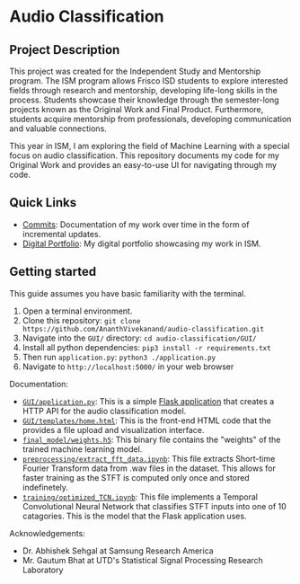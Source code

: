 # Audio Classification

## Project Description

This project was created for the Independent Study and Mentorship program. The ISM program allows Frisco ISD students 
to explore interested fields through research and mentorship, developing life-long skills in the process. Students 
showcase their knowledge through the semester-long projects known as the Original Work and Final Product. Furthermore, students acquire mentorship from
professionals, developing communication and valuable connections.

This year in ISM, I am exploring the field of Machine Learning with a special focus on audio classification. This 
repository documents my code for my Original Work and provides an easy-to-use UI for navigating through my code.

## Quick Links

* [Commits](https://github.com/AnanthVivekanand/audio-classification/commits): Documentation of my work over time in the form of incremental updates.
* [Digital Portfolio](http://ananthvivekanand.weebly.com): My digital portfolio showcasing my work in ISM.

## Getting started

This guide assumes you have basic familiarity with the terminal. 

1. Open a terminal environment. 
1. Clone this repository: `git clone https://github.com/AnanthVivekanand/audio-classification.git`
2. Navigate into the `GUI/` directory: `cd audio-classification/GUI/`
3. Install all python dependencies: `pip3 install -r requirements.txt`
4. Then run `application.py`: `python3 ./application.py`
5. Navigate to `http://localhost:5000/` in your web browser

Documentation:

* [`GUI/application.py`](GUI/application.py): This is a simple [Flask application](https://flask.palletsprojects.com/en/1.1.x/) that creates a HTTP API for the audio classification model. 
* [`GUI/templates/home.html`](GUI/templates/home.html): This is the front-end HTML code that the provides a file upload and visualization interface.
* [`final_model/weights.h5`](final_model/weights.h5): This binary file contains the "weights" of the trained machine learning model. 
* [`preprocessing/extract_fft_data.ipynb`](preprocessing/extract_fft_data.ipynb): This file extracts Short-time Fourier Transform data from .wav files in the dataset. This allows for faster training as the STFT is computed only once and stored indefinetely.
* [`training/optimized_TCN.ipynb`](training/optimized_TCN.ipynb): This file implements a Temporal Convolutional Neural Network that classifies STFT inputs into one of 10 catagories. This is the model that the Flask application uses.

Acknowledgements:

* Dr. Abhishek Sehgal at Samsung Research America
* Mr. Gautum Bhat at UTD's Statistical Signal Processing Research Laboratory
